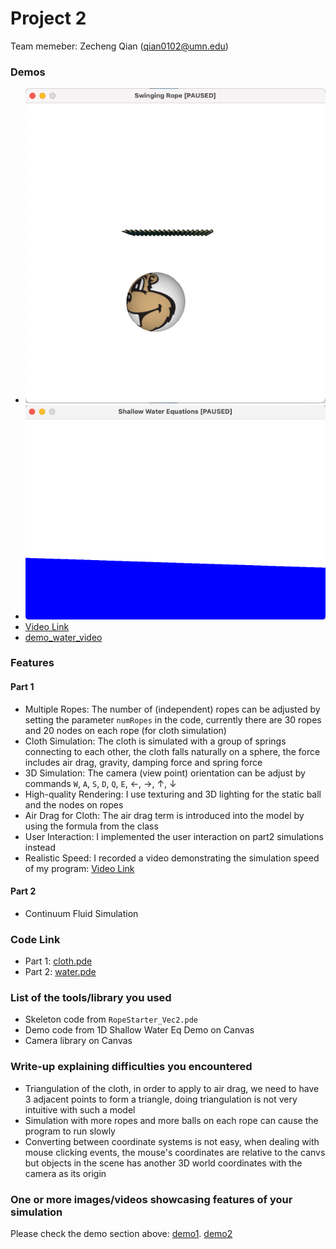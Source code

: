 # Project 2
Team memeber:
Zecheng Qian (qian0102@umn.edu)

### Demos

+ ![demo_img](demo/demo_img.png)
+ ![demo_water](demo/demo_water.png)
+ [Video Link](demo/demo_video.mov)
+ [demo_water_video](demo/demo_water_video.mov)

### Features
#### Part 1
+ Multiple Ropes: The number of (independent) ropes can be adjusted by setting the parameter `numRopes` in the code, currently there are 30 ropes and 20 nodes on each rope (for cloth simulation)
+ Cloth Simulation: The cloth is simulated with a group of springs connecting to each other, the cloth falls naturally on a sphere, the force includes air drag, gravity, damping force and spring force
+ 3D Simulation: The camera (view point) orientation can be adjust by commands `W`, `A`, `S`, `D`, `Q`, `E`, $\leftarrow$, $\rightarrow$, $\uparrow$, $\downarrow$
+ High-quality Rendering: I use texturing and 3D lighting for the static ball and the nodes on ropes
+ Air Drag for Cloth: The air drag term is introduced into the model by using the formula from the class
+ User Interaction: I implemented the user interaction on part2 simulations instead
+ Realistic Speed: I recorded a video demonstrating the simulation speed of my program: [Video Link](demo/demo_video.mov)

#### Part 2
+ Continuum Fluid Simulation

### Code Link
+ Part 1: [cloth.pde](cloth.pde)
+ Part 2: [water.pde](water/water.pde)

### List of the tools/library you used
+ Skeleton code from `RopeStarter_Vec2.pde`
+ Demo code from 1D Shallow Water Eq Demo on Canvas
+ Camera library on Canvas

### Write-up explaining difficulties you encountered 
+ Triangulation of the cloth, in order to apply to air drag, we need to have 3 adjacent points to form a triangle, doing triangulation is not very intuitive with such a model
+ Simulation with more ropes and more balls on each rope can cause the program to run slowly
+ Converting between coordinate systems is not easy, when dealing with mouse clicking events, the mouse's coordinates are relative to the canvs but objects in the scene has another 3D world coordinates with the camera as its origin

### One or more images/videos showcasing features of your simulation
Please check the demo section above: [demo1](demo/demo_video.mov). [demo2](demo/demo_water_video.mov)
